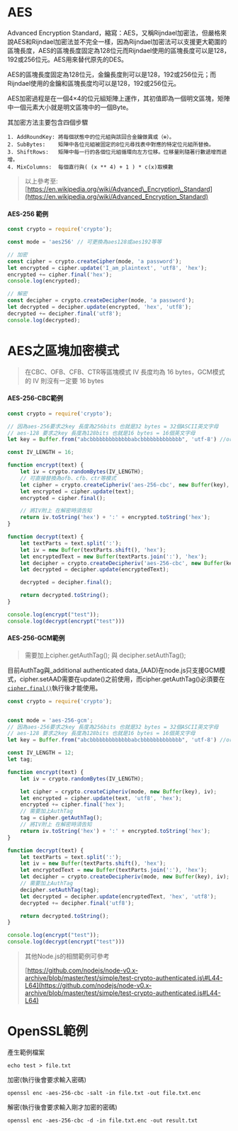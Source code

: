 # AES

Advanced Encryption Standard，縮寫：AES，又稱Rijndael加密法，但嚴格來說AES和Rijndael加密法並不完全一樣，因為Rijndael加密法可以支援更大範圍的區塊長度，AES的區塊長度固定為128位元而Rijndael使用的區塊長度可以是128，192或256位元。AES用來替代原先的DES。

AES的區塊長度固定為128位元，金鑰長度則可以是128，192或256位元；而Rijndael使用的金鑰和區塊長度均可以是128，192或256位元。

AES加密過程是在一個4×4的位元組矩陣上運作，其初值即為一個明文區塊，矩陣中一個元素大小就是明文區塊中的一個Byte。

其加密方法主要包含四個步驟

```
1. AddRoundKey: 將每個狀態中的位元組與該回合金鑰做異或（⊕）。
2. SubBytes:    矩陣中各位元組被固定的8位元尋找表中對應的特定位元組所替換。
3. ShiftRows:   矩陣中每一行的各個位元組循環向左方位移。位移量則隨著行數遞增而遞增。
4. MixColumns:  每個直行與( (x ** 4) + 1 ) * c(x)取模數
```

> 以上參考至: [https://en.wikipedia.org/wiki/Advanced\_Encryption\_Standard](https://en.wikipedia.org/wiki/Advanced_Encryption_Standard)

#### AES-256 範例

```js
const crypto = require('crypto');

const mode = 'aes256' // 可更換為aes128或aes192等等

// 加密
const cipher = crypto.createCipher(mode, 'a password');
let encrypted = cipher.update('I_am_plaintext', 'utf8', 'hex');
encrypted += cipher.final('hex');
console.log(encrypted);

// 解密
const decipher = crypto.createDecipher(mode, 'a password');
let decrypted = decipher.update(encrypted, 'hex', 'utf8');
decrypted += decipher.final('utf8');
console.log(decrypted);
```

# AES之區塊加密模式

> 在CBC、OFB、CFB、CTR等區塊模式 IV 長度均為 16 bytes，GCM模式的 IV 則沒有一定要 16 bytes

#### AES-256-CBC範例

```js
const crypto = require('crypto');

// 因為aes-256要求之key 長度為256bits 也就是32 bytes = 32個ASCII英文字母
// aes-128 要求之key 長度為128bits 也就是16 bytes = 16個英文字母
let key = Buffer.from("abcbbbbbbbbbbbbbabcbbbbbbbbbbbbb", 'utf-8') //or crypto.randomBytes(32);

const IV_LENGTH = 16; 

function encrypt(text) {
    let iv = crypto.randomBytes(IV_LENGTH);
    // 可直接替換為ofb、cfb、ctr等模式
    let cipher = crypto.createCipheriv('aes-256-cbc', new Buffer(key), iv);
    let encrypted = cipher.update(text);
    encrypted = cipher.final();

    // 將IV附上 在解密時須告知
    return iv.toString('hex') + ':' + encrypted.toString('hex');
}

function decrypt(text) {
    let textParts = text.split(':');
    let iv = new Buffer(textParts.shift(), 'hex');
    let encryptedText = new Buffer(textParts.join(':'), 'hex');
    let decipher = crypto.createDecipheriv('aes-256-cbc', new Buffer(key), iv);
    let decrypted = decipher.update(encryptedText);

    decrypted = decipher.final();

    return decrypted.toString();
}

console.log(encrypt("test"));
console.log(decrypt(encrypt("test")))
```

#### AES-256-GCM範例

> 需要加上cipher.getAuthTag\(\); 與 decipher.setAuthTag\(\);

目前AuthTag與_additional authenticated data_\(AAD\)在node.js只支援GCM模式，cipher.setAAD需要在update\(\)之前使用，而cipher.getAuthTag\(\)必須要在[`cipher.final()`](https://nodejs.org/api/crypto.html#crypto_cipher_final_outputencoding)執行後才能使用。

```js
const crypto = require('crypto');


const mode = 'aes-256-gcm';
// 因為aes-256要求之key 長度為256bits 也就是32 bytes = 32個ASCII英文字母
// aes-128 要求之key 長度為128bits 也就是16 bytes = 16個英文字母
let key = Buffer.from("abcbbbbbbbbbbbbbabcbbbbbbbbbbbbb", 'utf-8') //or crypto.randomBytes(32);

const IV_LENGTH = 12;
let tag;

function encrypt(text) {
    let iv = crypto.randomBytes(IV_LENGTH);

    let cipher = crypto.createCipheriv(mode, new Buffer(key), iv);
    let encrypted = cipher.update(text, 'utf8', 'hex');
    encrypted += cipher.final('hex');
    // 需要加上AuthTag
    tag = cipher.getAuthTag();
    // 將IV附上 在解密時須告知
    return iv.toString('hex') + ':' + encrypted.toString('hex');
}

function decrypt(text) {
    let textParts = text.split(':');
    let iv = new Buffer(textParts.shift(), 'hex');
    let encryptedText = new Buffer(textParts.join(':'), 'hex');
    let decipher = crypto.createDecipheriv(mode, new Buffer(key), iv);
    // 需要加上AuthTag
    decipher.setAuthTag(tag);
    let decrypted = decipher.update(encryptedText, 'hex', 'utf8');
    decrypted += decipher.final('utf8');

    return decrypted.toString();
}

console.log(encrypt("test"));
console.log(decrypt(encrypt("test")))
```

> 其他Node.js的相關範例可參考
>
> [https://github.com/nodejs/node-v0.x-archive/blob/master/test/simple/test-crypto-authenticated.js\#L44-L64](https://github.com/nodejs/node-v0.x-archive/blob/master/test/simple/test-crypto-authenticated.js#L44-L64)

# OpenSSL範例

產生範例檔案

```
echo test > file.txt
```

加密\(執行後會要求輸入密碼\)

```
openssl enc -aes-256-cbc -salt -in file.txt -out file.txt.enc
```

解密\(執行後會要求輸入剛才加密的密碼\)

```
openssl enc -aes-256-cbc -d -in file.txt.enc -out result.txt
```



